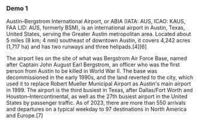 ### Demo 1
Austin–Bergstrom International Airport, or ABIA (IATA: AUS, ICAO: KAUS, FAA LID: AUS, formerly BSM), is an international airport in Austin, Texas, United States, serving the Greater Austin metropolitan area. Located about 5 miles (8 km; 4 nmi) southeast of downtown Austin, it covers 4,242 acres (1,717 ha) and has two runways and three helipads.[4][6]

The airport lies on the site of what was Bergstrom Air Force Base, named after Captain John August Earl Bergstrom, an officer who was the first person from Austin to be killed in World War II. The base was decommissioned in the early 1990s, and the land reverted to the city, which used it to replace Robert Mueller Municipal Airport as Austin's main airport in 1999. The airport is the third busiest in Texas, after Dallas/Fort Worth and Houston–Intercontinental, as well as the 27th busiest airport in the United States by passenger traffic. As of 2023, there are more than 550 arrivals and departures on a typical weekday to 97 destinations in North America and Europe.[7] 
